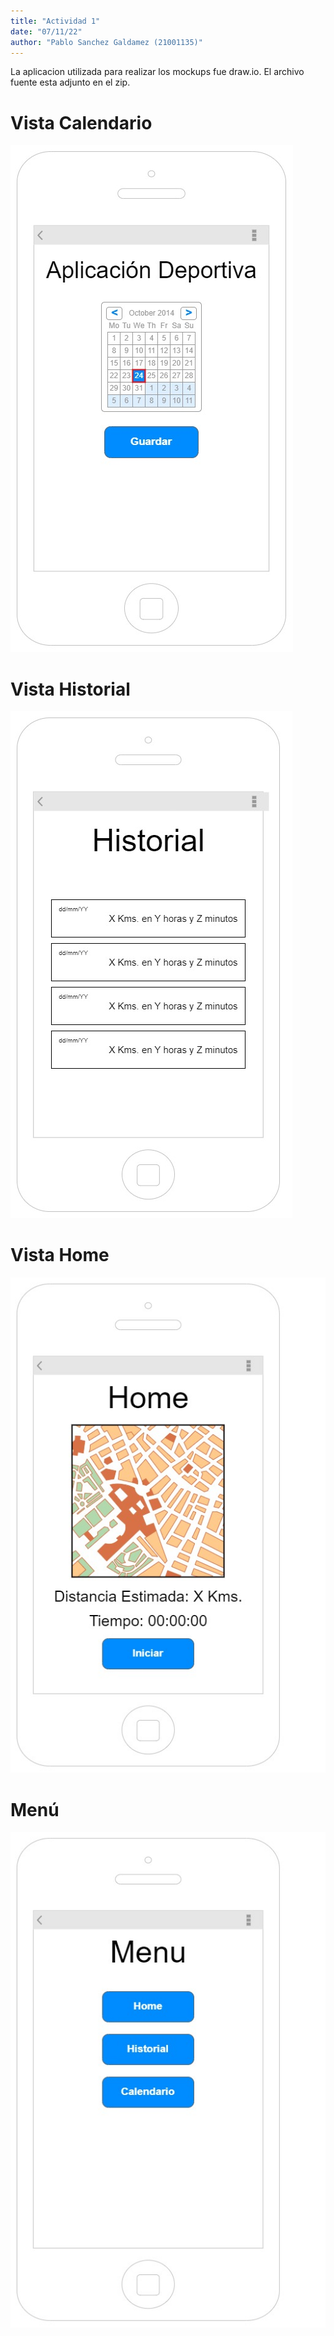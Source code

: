 ```yaml
---
title: "Actividad 1"
date: "07/11/22"
author: "Pablo Sanchez Galdamez (21001135)"
---
```


La aplicacion utilizada para realizar los mockups fue draw.io. El archivo
fuente esta adjunto en el zip.

Vista Calendario
================

![](./vistas/calendario.jpg)

Vista Historial
===============

![](./vistas/historial.jpg)

Vista Home
==========

![](./vistas/home.jpg)

Menú
====

![](./vistas/menu.jpg)
